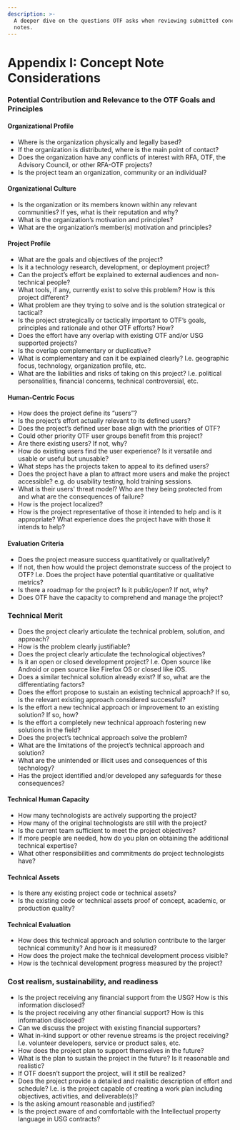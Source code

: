 ```yaml
---
description: >-
  A deeper dive on the questions OTF asks when reviewing submitted concept
  notes.
---
```


# Appendix I: Concept Note Considerations

### Potential Contribution and Relevance to the OTF Goals and Principles

#### Organizational Profile

* Where is the organization physically and legally based? 
* If the organization is distributed, where is the main point of contact? 
* Does the organization have any conflicts of interest with RFA, OTF, the Advisory Council, or other RFA-OTF projects? 
* Is the project team an organization, community or an individual?

#### Organizational Culture

* Is the organization or its members known within any relevant communities? If yes, what is their reputation and why? 
* What is the organization’s motivation and principles? 
* What are the organization’s member\(s\) motivation and principles?

#### Project Profile

* What are the goals and objectives of the project? 
* Is it a technology research, development, or deployment project? 
* Can the project’s effort be explained to external audiences and non-technical people? 
* What tools, if any, currently exist to solve this problem? How is this project different? 
* What problem are they trying to solve and is the solution strategical or tactical? 
* Is the project strategically or tactically important to OTF’s goals, principles and rationale and other OTF efforts? How? 
* Does the effort have any overlap with existing OTF and/or USG supported projects? 
* Is the overlap complementary or duplicative? 
* What is complementary and can it be explained clearly? I.e. geographic focus, technology, organization profile, etc. 
* What are the liabilities and risks of taking on this project? I.e. political personalities, financial concerns, technical controversial, etc.

#### Human-Centric Focus

* How does the project define its “users”? 
* Is the project’s effort actually relevant to its defined users? 
* Does the project’s defined user base align with the priorities of OTF? 
* Could other priority OTF user groups benefit from this project? 
* Are there existing users? If not, why? 
* How do existing users find the user experience? Is it versatile and usable or useful but unusable? 
* What steps has the projects taken to appeal to its defined users? 
* Does the project have a plan to attract more users and make the project accessible? e.g. do usability testing, hold training sessions. 
* What is their users' threat model? Who are they being protected from and what are the consequences of failure? 
* How is the project localized? 
* How is the project representative of those it intended to help and is it appropriate? What experience does the project have with those it intends to help?

#### Evaluation Criteria

* Does the project measure success quantitatively or qualitatively? 
* If not, then how would the project demonstrate success of the project to OTF? I.e. Does the project have potential quantitative or qualitative metrics? 
* Is there a roadmap for the project? Is it public/open? If not, why? 
* Does OTF have the capacity to comprehend and manage the project?

### Technical Merit

* Does the project clearly articulate the technical problem, solution, and approach? 
* How is the problem clearly justifiable? 
* Does the project clearly articulate the technological objectives? 
* Is it an open or closed development project? I.e. Open source like Android or open source like Firefox OS or closed like iOS. 
* Does a similar technical solution already exist? If so, what are the differentiating factors? 
* Does the effort propose to sustain an existing technical approach? If so, is the relevant existing approach considered successful? 
* Is the effort a new technical approach or improvement to an existing solution? If so, how? 
* Is the effort a completely new technical approach fostering new solutions in the field? 
* Does the project’s technical approach solve the problem? 
* What are the limitations of the project’s technical approach and solution? 
* What are the unintended or illicit uses and consequences of this technology? 
* Has the project identified and/or developed any safeguards for these consequences?

#### Technical Human Capacity 

* How many technologists are actively supporting the project? 
* How many of the original technologists are still with the project? 
* Is the current team sufficient to meet the project objectives? 
* If more people are needed, how do you plan on obtaining the additional technical expertise? 
* What other responsibilities and commitments do project technologists have? 

#### Technical Assets 

* Is there any existing project code or technical assets? 
* Is the existing code or technical assets proof of concept, academic, or production quality?

#### Technical Evaluation

* How does this technical approach and solution contribute to the larger technical community? And how is it measured? 
* How does the project make the technical development process visible? 
* How is the technical development progress measured by the project?

### Cost realism, sustainability, and readiness

* Is the project receiving any financial support from the USG? How is this information disclosed? 
* Is the project receiving any other financial support? How is this information disclosed? 
* Can we discuss the project with existing financial supporters? 
* What in-kind support or other revenue streams is the project receiving? I.e. volunteer developers, service or product sales, etc. 
* How does the project plan to support themselves in the future? 
* What is the plan to sustain the project in the future? Is it reasonable and realistic? 
* If OTF doesn’t support the project, will it still be realized? 
* Does the project provide a detailed and realistic description of effort and schedule? I.e. is the project capable of creating a work plan including objectives, activities, and deliverable\(s\)? 
* Is the asking amount reasonable and justified? 
* Is the project aware of and comfortable with the Intellectual property language in USG contracts?

